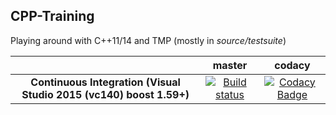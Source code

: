 ## CPP-Training

Playing around with C++11/14 and TMP (mostly in *source/testsuite*)

|     |  master | codacy |
|:---:|:-------:|:------:|
|**Continuous Integration (Visual Studio 2015 (vc140) boost 1.59+)**|[![Build status](https://ci.appveyor.com/api/projects/status/okwmk7s0eqq67q8o?svg=true)](https://ci.appveyor.com/project/Dllieu/cpp-training)|[![Codacy Badge](https://api.codacy.com/project/badge/Grade/574e9fee9bf544ed9eab398e7f03c282)](https://www.codacy.com/app/molina-stephan/cpp_training?utm_source=github.com&amp;utm_medium=referral&amp;utm_content=Dllieu/cpp_training&amp;utm_campaign=Badge_Grade)|
